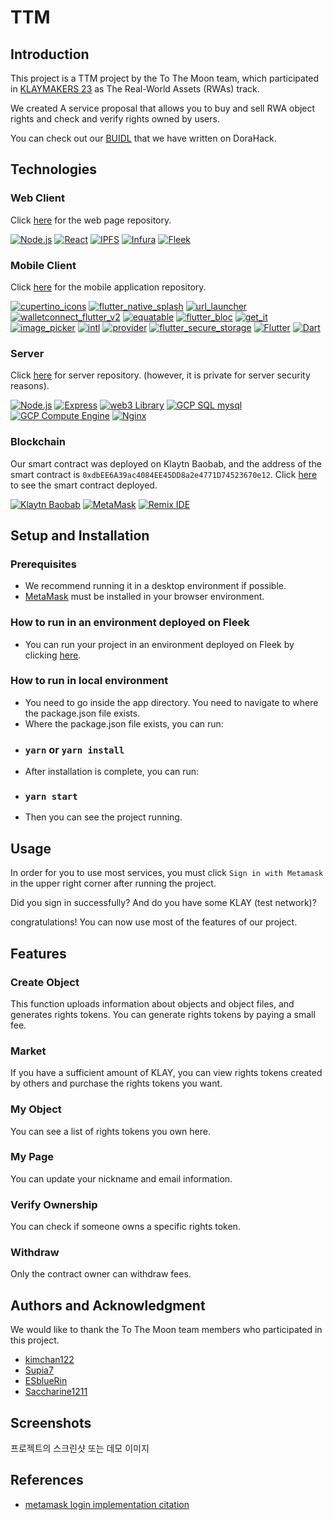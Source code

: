 # TTM
## Introduction
This project is a TTM project by the To The Moon team, which participated in [KLAYMAKERS 23](https://developer.klaytn.foundation/klaymakers23/) as The Real-World Assets (RWAs) track.

We created A service proposal that allows you to buy and sell RWA object rights and check and verify rights owned by users.

You can check out our [BUIDL](https://dorahacks.io/buidl/7621) that we have written on DoraHack.
## Technologies
### Web Client
Click [here](https://github.com/Project-morimori/TTM) for the web page repository.

[![Node.js](https://img.shields.io/badge/Node.js-8CC84B?style=for-the-badge&logo=node.js)](https://nodejs.org/)
[![React](https://img.shields.io/badge/React-61DAFB?style=for-the-badge&logo=react)](https://reactjs.org/)
[![IPFS](https://img.shields.io/badge/IPFS-6DB33F?style=for-the-badge&logo=ipfs)](https://ipfs.io/)
[![Infura](https://img.shields.io/badge/Infura-F6851B?style=for-the-badge&logo=infura)](https://infura.io/)
[![Fleek](https://img.shields.io/badge/Fleek-424242?style=for-the-badge&logo=fleek)](https://fleek.co/)
### Mobile Client
Click [here](https://github.com/Project-morimori/Team_Mori_Application) for the mobile application repository.

[![cupertino_icons](https://img.shields.io/badge/cupertino_icons-0175C2?style=for-the-badge)](https://pub.dev/packages/cupertino_icons)
[![flutter_native_splash](https://img.shields.io/badge/flutter_native_splash-0175C2?style=for-the-badge)](https://pub.dev/packages/flutter_native_splash)
[![url_launcher](https://img.shields.io/badge/url_launcher-0175C2?style=for-the-badge)](https://pub.dev/packages/url_launcher)
[![walletconnect_flutter_v2](https://img.shields.io/badge/walletconnect_flutter_v2-0175C2?style=for-the-badge)](https://pub.dev/packages/walletconnect_flutter_v2)
[![equatable](https://img.shields.io/badge/equatable-0175C2?style=for-the-badge)](https://pub.dev/packages/equatable)
[![flutter_bloc](https://img.shields.io/badge/flutter_bloc-0175C2?style=for-the-badge)](https://pub.dev/packages/flutter_bloc)
[![get_it](https://img.shields.io/badge/get_it-0175C2?style=for-the-badge)](https://pub.dev/packages/get_it)
[![image_picker](https://img.shields.io/badge/image_picker-0175C2?style=for-the-badge)](https://pub.dev/packages/image_picker)
[![intl](https://img.shields.io/badge/intl-0175C2?style=for-the-badge)](https://pub.dev/packages/intl)
[![provider](https://img.shields.io/badge/provider-0175C2?style=for-the-badge)](https://pub.dev/packages/provider)
[![flutter_secure_storage](https://img.shields.io/badge/flutter_secure_storage-0175C2?style=for-the-badge)](https://pub.dev/packages/flutter_secure_storage)
[![Flutter](https://img.shields.io/badge/Flutter-0175C2?style=for-the-badge&logo=flutter)](https://flutter.dev/)
[![Dart](https://img.shields.io/badge/Dart-0175C2?style=for-the-badge&logo=dart)](https://dart.dev/)
### Server
Click [here](https://github.com/Supia7/Klaymakers23) for server repository.
(however, it is private for server security reasons).

[![Node.js](https://img.shields.io/badge/Node.js-8CC84B?style=for-the-badge&logo=node.js)](https://nodejs.org/)
[![Express](https://img.shields.io/badge/Express-000000?style=for-the-badge&logo=express)](https://expressjs.com/)
[![web3 Library](https://img.shields.io/badge/web3_Library-3E74DA?style=for-the-badge)](https://github.com/ethereum/web3.js/)
[![GCP SQL mysql](https://img.shields.io/badge/GCP_SQL_mysql-64A7F6?style=for-the-badge&logo=google-cloud)](https://cloud.google.com/sql/)
[![GCP Compute Engine](https://img.shields.io/badge/GCP_Compute_Engine-64A7F6?style=for-the-badge&logo=google-cloud)](https://cloud.google.com/compute/)
[![Nginx](https://img.shields.io/badge/Nginx-009639?style=for-the-badge&logo=nginx)](https://nginx.org/)
### Blockchain
Our smart contract was deployed on Klaytn Baobab, and the address of the smart contract is `0xdbEE6A39ac4084EE45DD8a2e4771D74523670e12`.
Click [here](https://baobab.klaytnscope.com/account/0xdbEE6A39ac4084EE45DD8a2e4771D74523670e12?tabId=txList) to see the smart contract deployed.

[![Klaytn Baobab](https://img.shields.io/badge/Klaytn_Baobab-00A2E8?style=for-the-badge&logo=klaytn)](https://www.klaytn.com/)
[![MetaMask](https://img.shields.io/badge/MetaMask-E2761B?style=for-the-badge&logo=metamask)](https://metamask.io/)
[![Remix IDE](https://img.shields.io/badge/Remix_IDE-00A6F0?style=for-the-badge&logo=ethereum)](https://remix.ethereum.org/)

## Setup and Installation
### Prerequisites
 - We recommend running it in a desktop environment if possible.
 - [MetaMask](https://metamask.io/download/) must be installed in your browser environment.

### How to run in an environment deployed on Fleek
 - You can run your project in an environment deployed on Fleek by clicking [here](https://ttm.on.fleek.co/).

### How to run in local environment
 - You need to go inside the app directory. You need to navigate to where the package.json file exists.
 - Where the package.json file exists, you can run:
 - ### `yarn` or `yarn install`
 - After installation is complete, you can run:
 - ### `yarn start`
 - Then you can see the project running.

## Usage
In order for you to use most services, you must click `Sign in with Metamask` in the upper right corner after running the project.

Did you sign in successfully? And do you have some KLAY (test network)?

congratulations! You can now use most of the features of our project.

## Features
### Create Object
This function uploads information about objects and object files, and generates rights tokens. You can generate rights tokens by paying a small fee.

### Market
If you have a sufficient amount of KLAY, you can view rights tokens created by others and purchase the rights tokens you want.

### My Object
You can see a list of rights tokens you own here.

### My Page
You can update your nickname and email information.

### Verify Ownership
You can check if someone owns a specific rights token.

### Withdraw
Only the contract owner can withdraw fees.

## Authors and Acknowledgment
We would like to thank the To The Moon team members who participated in this project.
- [kimchan122](https://github.com/kimchan122)
- [Supia7](https://github.com/Supia7)
- [ESblueRin](https://github.com/ESblueRin)
- [Saccharine1211](https://github.com/Saccharine1211)

## Screenshots
프로젝트의 스크린샷 또는 데모 이미지

## References
- [metamask login implementation citation](https://github.com/kirannonstop/metamask_login_flutter/tree/master)
